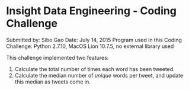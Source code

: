 Insight Data Engineering - Coding Challenge
===========================================================

Submitted by: Sibo Gao
Date: July 14, 2015
Program used in this Coding Challenge: Python 2.7.10, MacOS Lion 10.7.5, no external library used

This challenge implemented two features:

1. Calculate the total number of times each word has been tweeted.
2. Calculate the median number of *unique* words per tweet, and update this median as tweets come in. 

